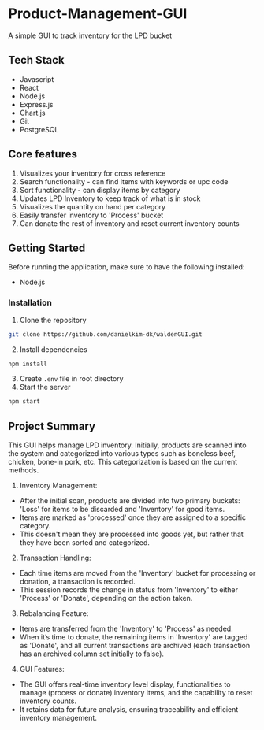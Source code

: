 # Product-Management-GUI

A simple GUI to track inventory for the LPD bucket

## Tech Stack
- Javascript
- React
- Node.js
- Express.js
- Chart.js
- Git
- PostgreSQL

## Core features

1. Visualizes your inventory for cross reference
2. Search functionality - can find items with keywords or upc code
3. Sort functionality - can display items by category
4. Updates LPD Inventory to keep track of what is in stock
5. Visualizes the quantity on hand per category
6. Easily transfer inventory to 'Process' bucket
7. Can donate the rest of inventory and reset current inventory counts

## Getting Started

Before running the application, make sure to have the following installed:

- Node.js

### Installation

1. Clone the repository

```bash
git clone https://github.com/danielkim-dk/waldenGUI.git
```

2. Install dependencies

```bash
npm install
```

3. Create `.env` file in root directory
4. Start the server

```bash
npm start
```

## Project Summary

This GUI helps manage LPD inventory. 
Initially, products are scanned into the system and categorized into various types such as boneless beef, chicken, bone-in pork, etc. 
This categorization is based on the current methods. 

1. Inventory Management: 
- After the initial scan, products are divided into two primary buckets: 'Loss' for items to be discarded and 'Inventory' for good items.
- Items are marked as 'processed' once they are assigned to a specific category.
- This doesn't mean they are processed into goods yet, but rather that they have been sorted and categorized.

2. Transaction Handling: 
- Each time items are moved from the 'Inventory' bucket for processing or donation, a transaction is recorded. 
- This session records the change in status from 'Inventory' to either 'Process' or 'Donate', depending on the action taken.

3. Rebalancing Feature:
- Items are transferred from the 'Inventory' to 'Process' as needed. 
- When it’s time to donate, the remaining items in 'Inventory' are tagged as 'Donate', and all current transactions are archived (each transaction has an archived column set initially to false).

4. GUI Features: 
- The GUI offers real-time inventory level display, functionalities to manage (process or donate) inventory items, and the capability to reset inventory counts.
- It retains data for future analysis, ensuring traceability and efficient inventory management.
